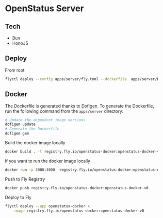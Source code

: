 # OpenStatus Server

## Tech

- Bun
- HonoJS

## Deploy

From root

```bash
flyctl deploy --config apps/server/fly.toml --dockerfile  apps/server/Dockerfile
```

## Docker

The Dockerfile is generated thanks to [Dofigen](https://github.com/lenra-io/dofigen). To generate the Dockerfile, run the following command from the `apps/server` directory:

```bash
# Update the dependent image versions
dofigen update
# Generate the Dockerfile
dofigen gen
```

Build the docker image locally

```bash
docker build . -t registry.fly.io/openstatus-docker:openstatus-docker-v0  --file  ./apps/server/Dockerfile --platform linux/amd64
```

if you want to run the docker image locally

```bash
docker run -p 3000:3000  registry.fly.io/openstatus-docker:openstatus-docker-v0
```

Push to Fly Registry

```bash
docker push registry.fly.io/openstatus-docker:openstatus-docker-v0

```

Deploy to Fly

```bash
flyctl deploy --app openstatus-docker \
  --image registry.fly.io/openstatus-docker:openstatus-docker-v0
```

